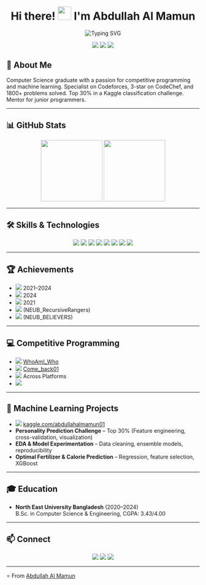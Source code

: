 <!-- Profile Banner -->

<h1 align="center">Hi there! <img src="https://media.giphy.com/media/hvRJCLFzcasrR4ia7z/giphy.gif" width="35px"> I'm Abdullah Al Mamun</h1>

<p align="center">
  <img src="https://readme-typing-svg.herokuapp.com?font=Fira+Code&weight=500&size=25&pause=1000&color=F7971E&random=false&width=435&lines=Competitive+Programmer;Machine+Learning+Enthusiast;Problem+Solver;1800%2B+Problems+Solved" alt="Typing SVG" />
</p>

<p align="center">
  <a href="mailto:almamun11131@gmail.com"><img src="https://img.shields.io/badge/Email-red?style=for-the-badge&logo=gmail&logoColor=white"></a>
  <a href="https://www.linkedin.com/in/abdullah-al-mamun-003913205/"><img src="https://img.shields.io/badge/LinkedIn-blue?style=for-the-badge&logo=linkedin&logoColor=white"></a>
  <a href="https://www.google.com/maps/place/Sylhet"><img src="https://img.shields.io/badge/Location-Sylhet,_Bangladesh-green?style=for-the-badge&logo=google-maps"></a>
</p>

## 📝 About Me

Computer Science graduate with a passion for competitive programming and machine learning. Specialist on Codeforces, 3-star on CodeChef, and 1800+ problems solved. Top 30% in a Kaggle classification challenge. Mentor for junior programmers.

---

## 📊 GitHub Stats

<p align="center">
  <img src="https://github-readme-stats.vercel.app/api?username=Abu-Taher01&show_icons=true&theme=github_dark&hide_border=true&count_private=true" height="160"/>
  <img src="https://github-readme-streak-stats.herokuapp.com/?user=Abu-Taher01&theme=github-dark&hide_border=true" height="160"/>
</p>

---

## 🛠️ Skills & Technologies

<p align="center">
  <img src="https://img.shields.io/badge/C++-00599C?style=flat-square&logo=c%2B%2B&logoColor=white"/>
  <img src="https://img.shields.io/badge/Python-3776AB?style=flat-square&logo=python&logoColor=white"/>
  <img src="https://img.shields.io/badge/TensorFlow-FF6F00?style=flat-square&logo=tensorflow&logoColor=white"/>
  <img src="https://img.shields.io/badge/Scikit--Learn-F7931E?style=flat-square&logo=scikit-learn&logoColor=white"/>
  <img src="https://img.shields.io/badge/Django-092E20?style=flat-square&logo=django&logoColor=white"/>
  <img src="https://img.shields.io/badge/NumPy-013243?style=flat-square&logo=numpy&logoColor=white"/>
  <img src="https://img.shields.io/badge/Pandas-150458?style=flat-square&logo=pandas&logoColor=white"/>
  <img src="https://img.shields.io/badge/Jupyter-F37626?style=flat-square&logo=jupyter&logoColor=white"/>
</p>

---

## 🏆 Achievements

- <img src="https://img.shields.io/badge/ICPC-4x_Regionalist-gold?style=flat-square"/> 2021–2024
- <img src="https://img.shields.io/badge/Code_Battle-4th_Place_SUST_CSE_Carnival-silver?style=flat-square"/> 2024
- <img src="https://img.shields.io/badge/Meta_Hacker_Cup-Round_2_(Rank_2826)-blue?style=flat-square"/> 2021
- <img src="https://img.shields.io/badge/UIU_IUPC-Rank_85-orange?style=flat-square"/> (NEUB_RecursiveRangers)
- <img src="https://img.shields.io/badge/CUET_IUPC-Rank_63-orange?style=flat-square"/> (NEUB_BELIEVERS)

---

## 💻 Competitive Programming

- <img src="https://img.shields.io/badge/Codeforces-1406_(Specialist)-purple?style=flat-square&logo=codeforces"/> [WhoAmI_Who](https://codeforces.com/profile/WhoAmI_Who)
- <img src="https://img.shields.io/badge/CodeChef-1685_(3★)-brown?style=flat-square&logo=codechef"/> [Come_back01](https://www.codechef.com/users/come_back01)
- <img src="https://img.shields.io/badge/Problems_Solved-1800%2B-blue?style=flat-square&logo=leetcode"/> Across Platforms
- <img src="https://img.shields.io/badge/Mentor-NEUB_CP_Training_Camp-informational?style=flat-square"/>

---

## 🤖 Machine Learning Projects

- <img src="https://img.shields.io/badge/Kaggle-Profile-20BEFF?style=flat-square&logo=kaggle&logoColor=white"/> [kaggle.com/abdullahalmamun01](https://www.kaggle.com/abdullahalmamun01)
- **Personality Prediction Challenge** – Top 30% (Feature engineering, cross-validation, visualization)
- **EDA & Model Experimentation** – Data cleaning, ensemble models, reproducibility
- **Optimal Fertilizer & Calorie Prediction** – Regression, feature selection, XGBoost

---

## 🎓 Education

- **North East University Bangladesh** (2020–2024)  
  B.Sc. in Computer Science & Engineering, CGPA: 3.43/4.00

---

## 📫 Connect

<p align="center">
  <a href="mailto:almamun11131@gmail.com"><img src="https://img.shields.io/badge/Email-almamun11131%40gmail.com-red?style=flat-square&logo=gmail&logoColor=white"></a>
  <a href="https://www.linkedin.com/in/abdullah-al-mamun-003913205/"><img src="https://img.shields.io/badge/LinkedIn-Abdullah_Al_Mamun-blue?style=flat-square&logo=linkedin&logoColor=white"></a>
  <a href="https://www.google.com/maps/place/Sylhet"><img src="https://img.shields.io/badge/Location-Sylhet,_Bangladesh-green?style=flat-square&logo=google-maps"></a>
</p>

---

⭐️ From [Abdullah Al Mamun](https://github.com/Abu-Taher01)

